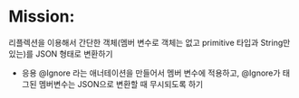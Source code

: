 # Mission: 
리플렉션을 이용해서 간단한 객체(멤버 변수로 객체는 없고 primitive 타입과 String만 있는)를 JSON 형태로 변환하기

+ 응용
@Ignore 라는 애너테이션을 만들어서 멤버 변수에 적용하고, @Ignore가 태그된 멤버변수는 JSON으로 변환할 때 무시되도록 하기

